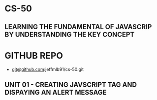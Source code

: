 # CS-50

## LEARNING THE FUNDAMENTAL OF JAVASCRIP BY UNDERSTANDING THE KEY CONCEPT 

# GITHUB REPO
- git@github.com:jeffmlb91/cs-50.git

## UNIT 01 - CREATING JAVSCRIPT TAG AND DISPAYING AN ALERT MESSAGE

```JS


